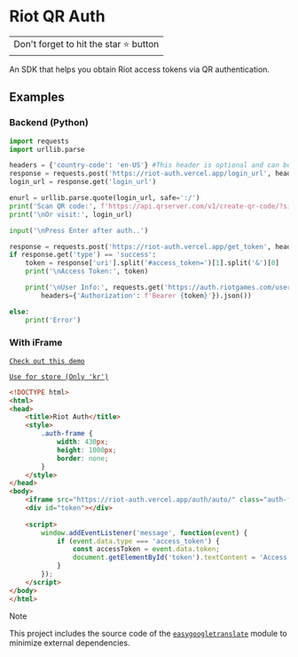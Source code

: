 # Riot QR Auth
<table>
	<tr>
		<td>
			Don't forget to hit the star ⭐ button
		</td>
	</tr>
</table>
An SDK that helps you obtain Riot access tokens via QR authentication.

## Examples

### Backend (Python)
```python
import requests
import urllib.parse

headers = {'country-code': 'en-US'} #This header is optional and can be set to 'auto'.
response = requests.post('https://riot-auth.vercel.app/login_url', headers=headers).json()
login_url = response.get('login_url')

enurl = urllib.parse.quote(login_url, safe=':/')
print('Scan QR code:', f'https://api.qrserver.com/v1/create-qr-code/?size=512x512&data={enurl}')
print('\nOr visit:', login_url)

input('\nPress Enter after auth..')

response = requests.post('https://riot-auth.vercel.app/get_token', headers=headers).json()
if response.get('type') == 'success':
    token = response['uri'].split('#access_token=')[1].split('&')[0]
    print('\nAccess Token:', token)

    print('\nUser Info:', requests.get('https://auth.riotgames.com/userinfo', 
        headers={'Authorization': f'Bearer {token}'}).json())

else:
    print('Error')
```
### With iFrame
[`Check out this demo`](https://riot-auth.vercel.app/demo/)

[`Use for store (Only 'kr')`](https://valstore.vercel.app/)
```html
<!DOCTYPE html>
<html>
<head>
    <title>Riot Auth</title>
    <style>
        .auth-frame {
            width: 430px;
            height: 1000px;
            border: none;
        }
    </style>
</head>
<body>
    <iframe src="https://riot-auth.vercel.app/auth/auto/" class="auth-frame"></iframe>
    <div id="token"></div>
    
    <script>
        window.addEventListener('message', function(event) {
            if (event.data.type === 'access_token') {
                const accessToken = event.data.token;
                document.getElementById('token').textContent = 'Access Token: ' + accessToken;
            }
        });
    </script>
</body>
</html>
```
> [!NOTE]  
> This project includes the source code of the [`easygoogletranslate`](https://github.com/ahmeterenodaci/easygoogletranslate) module to minimize external dependencies.
